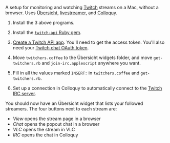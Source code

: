 A setup for monitoring and watching [Twitch] streams on a Mac, without a browser.
Uses [Übersicht], [livestreamer], and [Colloquy].

[Twitch]: https://www.twitch.tv/
[Übersicht]: http://tracesof.net/uebersicht/
[Colloquy]: http://colloquy.info/
[livestreamer]: http://docs.livestreamer.io/

1. Install the 3 above programs.

2. Install the [`twitch-api` Ruby gem](https://github.com/mauricew/ruby-twitch-api).

3. [Create a Twitch API app](https://github.com/justintv/Twitch-API/blob/master/authentication.md).
  You'll need to get the access token.
  You'll also need your [Twitch chat OAuth token](https://twitchapps.com/tmi/).

4. Move `twitchers.coffee` to the Übersicht widgets folder,
  and move `get-twitchers.rb` and `join-irc.applescript` anywhere you want.

5. Fill in all the values marked `INSERT:` in `twitchers.coffee` and `get-twitchers.rb`.

6. Set up a connection in Colloquy to automatically connect to the [Twitch IRC server](https://help.twitch.tv/customer/portal/articles/1302780-twitch-irc).

You should now have an Übersicht widget that lists your followed streamers.
The four buttons next to each stream are:

  * *View* opens the stream page in a browser
  * *Chat* opens the popout chat in a browser
  * *VLC* opens the stream in VLC
  * *IRC* opens the chat in Colloquy
